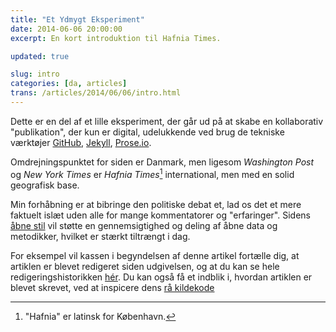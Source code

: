 ```yaml
---
title: "Et Ydmygt Eksperiment"
date: 2014-06-06 20:00:00
excerpt: En kort introduktion til Hafnia Times.

updated: true

slug: intro
categories: [da, articles]
trans: /articles/2014/06/06/intro.html
---
```

Dette er en del af et lille eksperiment, der går ud på at skabe en kollaborativ "publikation", der kun er digital, udelukkende ved brug de tekniske værktøjer [GitHub](https://github.com), [Jekyll](http://jekyllrb.com), [Prose.io](http://prose.io).

Omdrejningspunktet for siden er Danmark, men ligesom <i>Washington Post</i> og <i>New York Times</i> er <i>Hafnia Times</i>[^hafnia] international, men med en solid geografisk base.

Min forhåbning er at bibringe den politiske debat et, lad os det et mere faktuelt islæt uden alle for mange kommentatorer og "erfaringer". Sidens [åbne stil](https://github.com/hafniatimes/hafniatimes.github.io) vil støtte en gennemsigtighed og deling af åbne data og metodikker, hvilket er stærkt tiltrængt i dag.

For eksempel vil kassen i begyndelsen af denne artikel fortælle dig, at artiklen er blevet redigeret siden udgivelsen, og at du kan se hele redigeringshistorikken [hér](https://github.com/hafniatimes/hafniatimes.github.io/commits/master/_posts/2014-06-06-intro.markdown). Du kan også få et indblik i, hvordan artiklen er blevet skrevet, ved at inspicere dens [rå kildekode](https://raw.githubusercontent.com/hafniatimes/hafniatimes.github.io/master/_posts/2014-06-06-intro.markdown)


[^hafnia]: "Hafnia" er latinsk for København.
